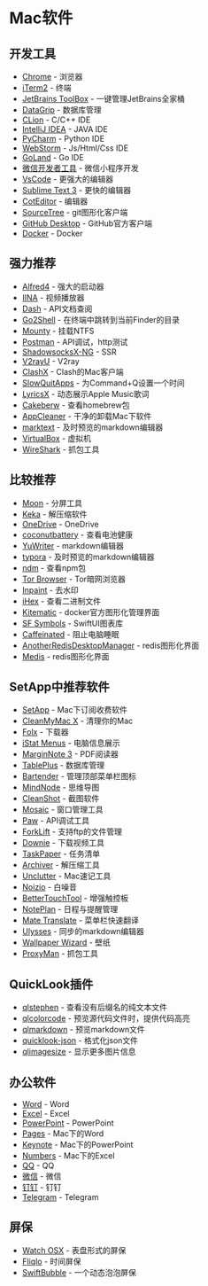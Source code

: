 # Mac软件

## 开发工具

- [Chrome](https://www.google.com/chrome/) - 浏览器
- [iTerm2](https://www.iterm2.com/) - 终端
- [JetBrains ToolBox](http://www.jetbrains.com/toolbox/app/) - 一键管理JetBrains全家桶
- [DataGrip](JetBrains-ToolBox) - 数据库管理
- [CLion](JetBrains-ToolBox) - C/C++ IDE
- [IntelliJ IDEA](JetBrains-ToolBox) - JAVA IDE
- [PyCharm](JetBrains-ToolBox) - Python IDE
- [WebStorm](JetBrains-ToolBox) - Js/Html/Css IDE
- [GoLand](JetBrains-ToolBox) - Go IDE
- [微信开发者工具](https://developers.weixin.qq.com/miniprogram/dev/devtools/download.html) - 微信小程序开发
- [VsCode](https://code.visualstudio.com/) - 更强大的编辑器
- [Sublime Text 3](https://www.sublimetext.com/) - 更快的编辑器
- [CotEditor](https://itunes.apple.com/cn/app/coteditor/id1024640650?mt=12) - 编辑器
- [SourceTree](https://www.sourcetreeapp.com/) - git图形化客户端
- [GitHub Desktop](https://desktop.github.com/) - GitHub官方客户端
- [Docker](https://www.docker.com/) - Docker

## 强力推荐

- [Alfred4](https://www.alfredapp.com/) - 强大的启动器
- [IINA](https://iina.io/) - 视频播放器
- [Dash](https://kapeli.com/dash) - API文档查阅
- [Go2Shell](https://zipzapmac.com/go2shell) - 在终端中跳转到当前Finder的目录
- [Mounty](https://mounty.app/) - 挂载NTFS
- [Postman](https://www.getpostman.com/) - API调试，http测试
- [ShadowsocksX-NG](https://github.com/shadowsocks/ShadowsocksX-NG) - SSR
- [V2rayU](https://github.com/yanue/V2rayU) - V2ray
- [ClashX](https://github.com/yichengchen/clashX) - Clash的Mac客户端
- [SlowQuitApps](https://github.com/dteoh/SlowQuitApps) - 为Command+Q设置一个时间
- [LyricsX](https://itunes.apple.com/cn/app/lyricsx/id1254743014?mt=12) - 动态展示Apple Music歌词
- [Cakeberw](https://www.cakebrew.com/) - 查看homebrew包
- [AppCleaner](https://freemacsoft.net/appcleaner/) - 干净的卸载Mac下软件
- [marktext](https://github.com/marktext/marktext) - 及时预览的markdown编辑器
- [VirtualBox](https://www.virtualbox.org/) - 虚拟机
- [WireShark](https://www.wireshark.org/) - 抓包工具

## 比较推荐

- [Moon](https://manytricks.com/moom/) - 分屏工具
- [Keka](https://www.keka.io/en/) - 解压缩软件
- [OneDrive](https://itunes.apple.com/cn/app/onedrive/id823766827?mt=12) - OneDrive
- [coconutbattery](https://www.coconut-flavour.com/coconutbattery/) - 查看电池健康
- [YuWriter](https://ivarptr.github.io/yu-writer.site/) - markdown编辑器
- [typora](https://typora.io/) - 及时预览的markdown编辑器
- [ndm](https://720kb.github.io/ndm/) - 查看npm包
- [Tor Browser](https://www.torproject.org/) - Tor暗网浏览器
- [Inpaint](https://apps.apple.com/cn/app/inpaint/id1348772840?mt=12) - 去水印
- [iHex](https://apps.apple.com/cn/app/ihex-hex-editor/id909566003?mt=12) - 查看二进制文件
- [Kitematic](https://kitematic.com/) - docker官方图形化管理界面
- [SF Symbols](https://developer.apple.com/design/human-interface-guidelines/sf-symbols/overview/) - SwiftUI图表库
- [Caffeinated](https://apps.apple.com/cn/app/caffeinated-%E9%98%B2%E4%BC%91%E7%9C%A0%E5%BA%94%E7%94%A8/id1362171212?mt=12) - 阻止电脑睡眠
- [AnotherRedisDesktopManager](https://github.com/qishibo/AnotherRedisDesktopManager) - redis图形化界面
- [Medis](https://github.com/luin/medis) - redis图形化界面 

## SetApp中推荐软件

- [SetApp](https://setapp.com/) - Mac下订阅收费软件
- [CleanMyMac X](https://macpaw.com/cleanmymac) - 清理你的Mac
- [Folx](https://mac.eltima.com/cn/download-manager.html) - 下载器
- [iStat Menus](https://bjango.com/mac/istatmenus/) - 电脑信息展示
- [MarginNote 3](https://itunes.apple.com/cn/app/marginnote-3/id1423522373?mt=12) - PDF阅读器
- [TablePlus](https://tableplus.io/) - 数据库管理
- [Bartender](https://www.macbartender.com/) - 管理顶部菜单栏图标
- [MindNode](https://mindnode.com/) - 思维导图
- [CleanShot](https://getcleanshot.com/) - 截图软件
- [Mosaic](https://www.lightpillar.com/mosaic.html) - 窗口管理工具
- [Paw](https://paw.cloud/) - API调试工具
- [ForkLift](https://binarynights.com/) - 支持ftp的文件管理
- [Downie](https://software.charliemonroe.net/downie/) - 下载视频工具
- [TaskPaper](https://www.taskpaper.com/) - 任务清单
- [Archiver](https://archiverapp.com/) - 解压缩工具
- [Unclutter](https://unclutterapp.com/) - Mac速记工具
- [Noizio](https://noiz.io/) - 白噪音
- [BetterTouchTool](https://folivora.ai/) - 增强触控板
- [NotePlan](https://noteplan.co/) - 日程与提醒管理
- [Mate Translate](https://twopeoplesoftware.com/mate) - 菜单栏快速翻译
- [Ulysses](https://ulysses.app/) - 同步的markdown编辑器
- [Wallpaper Wizard](https://wallwiz.com/) - 壁纸
- [ProxyMan](https://proxyman.app/) - 抓包工具

## QuickLook插件

- [qlstephen](https://github.com/whomwah/qlstephen) - 查看没有后缀名的纯文本文件
- [qlcolorcode](https://github.com/sindresorhus/quick-look-plugins) - 预览源代码文件时，提供代码高亮
- [qlmarkdown](https://github.com/toland/qlmarkdown) - 预览markdown文件
- [quicklook-json](http://www.sagtau.com/quicklookjson.html#download) - 格式化json文件
- [qlimagesize](https://github.com/Nyx0uf/qlImageSize) - 显示更多图片信息

## 办公软件

- [Word](https://itunes.apple.com/cn/app/microsoft-word/id462054704?mt=12) - Word
- [Excel](https://itunes.apple.com/cn/app/microsoft-excel/id462058435?mt=12) - Excel
- [PowerPoint](https://itunes.apple.com/cn/app/microsoft-powerpoint/id462062816?mt=12) - PowerPoint
- [Pages](https://itunes.apple.com/cn/app/pages-%E6%96%87%E7%A8%BF/id409201541?mt=12) - Mac下的Word
- [Keynote](https://itunes.apple.com/cn/app/keynote-%E8%AE%B2%E6%BC%94/id409183694?mt=12) - Mac下的PowerPoint
- [Numbers](https://itunes.apple.com/cn/app/numbers-%E8%A1%A8%E6%A0%BC/id409203825?mt=12) - Mac下的Excel
- [QQ](https://itunes.apple.com/cn/app/qq/id451108668?mt=12) - QQ
- [微信](https://itunes.apple.com/cn/app/%E5%BE%AE%E4%BF%A1/id836500024?mt=12) - 微信
- [钉钉](https://itunes.apple.com/cn/app/%E9%92%89%E9%92%89/id1435447041?mt=12) - 钉钉
- [Telegram](https://telegram.org/) - Telegram

## 屏保

- [Watch OSX](http://www.rasmusnielsen.dk/applewatch/) - 表盘形式的屏保
- [Fliqlo](https://fliqlo.com/) - 时间屏保
- [SwiftBubble](https://github.com/nemesit/SwiftBubble) - 一个动态泡泡屏保